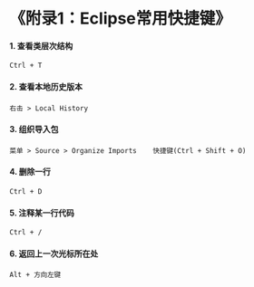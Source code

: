 # 《附录1：Eclipse常用快捷键》

#### 1. 查看类层次结构

    Ctrl + T

#### 2. 查看本地历史版本

    右击 > Local History

#### 3. 组织导入包

    菜单 > Source > Organize Imports    快捷键(Ctrl + Shift + O)

#### 4. 删除一行

    Ctrl + D

#### 5. 注释某一行代码

    Ctrl + /

#### 6. 返回上一次光标所在处

    Alt + 方向左键
